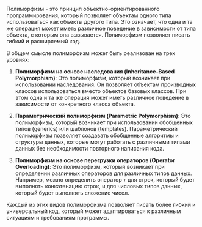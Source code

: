 Полиморфизм - это принцип объектно-ориентированного программирования, который позволяет объектам одного типа использоваться как объекты другого типа. Это означает, что одна и та же операция может иметь различное поведение в зависимости от типа объекта, с которым она вызывается. Полиморфизм позволяет писать гибкий и расширяемый код.

В общем смысле полиморфизм может быть реализован на трех уровнях:

1. **Полиморфизм на основе наследования (Inheritance-Based Polymorphism)**:
   Это полиморфизм, который возникает при использовании наследования. Он позволяет объектам производных классов использоваться вместо объектов базовых классов. При этом одна и та же операция может иметь различное поведение в зависимости от конкретного класса объекта.
   
2. **Параметрический полиморфизм (Parametric Polymorphism)**:
   Это полиморфизм, который возникает при использовании обобщенных типов (generics) или шаблонов (templates). Параметрический полиморфизм позволяет создавать обобщенные алгоритмы и структуры данных, которые могут работать с различными типами данных без необходимости повторного написания кода.

3. **Полиморфизм на основе перегрузки операторов (Operator Overloading)**:
   Это полиморфизм, который возникает при определении различных операторов для различных типов данных. Например, можно определить оператор `+` для строк, который будет выполнять конкатенацию строк, и для числовых типов данных, который будет выполнять сложение чисел.

Каждый из этих видов полиморфизма позволяет писать более гибкий и универсальный код, который может адаптироваться к различным ситуациям и требованиям программы.